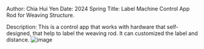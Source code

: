 Author: Chia Hui Yen
Date: 2024 Spring
Title: Label Machine Control App Rod for Weaving Structure.

Description:
This is a control app that works with hardware that self-designed, that help to label the weaving rod. It can customized the label and distance.
![image](https://github.com/user-attachments/assets/f45d1acc-5047-46c4-9f99-01f005d55591)
